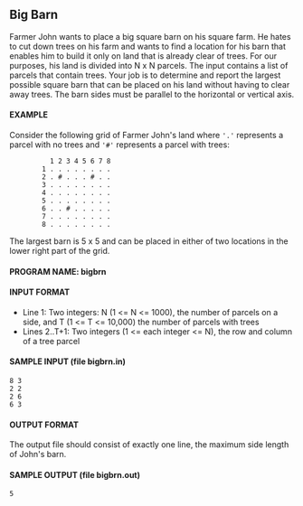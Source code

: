 ## Big Barn

Farmer John wants to place a big square barn on his square farm. He hates to cut down trees on his farm and wants to find a location for his barn that enables him to build it only on land that is already clear of trees. For our purposes, his land is divided into N x N parcels. The input contains a list of parcels that contain trees. Your job is to determine and report the largest possible square barn that can be placed on his land without having to clear away trees. The barn sides must be parallel to the horizontal or vertical axis.

#### EXAMPLE

Consider the following grid of Farmer John's land where `'.'` represents a parcel with no trees and `'#'` represents a parcel with trees:

```
          1 2 3 4 5 6 7 8
        1 . . . . . . . .
        2 . # . . . # . .
        3 . . . . . . . .
        4 . . . . . . . .
        5 . . . . . . . .
        6 . . # . . . . .
        7 . . . . . . . .
        8 . . . . . . . .
```

The largest barn is 5 x 5 and can be placed in either of two locations in the lower right part of the grid.

#### PROGRAM NAME: bigbrn

#### INPUT FORMAT

* Line 1:	Two integers: N (1 <= N <= 1000), the number of parcels on a side, and T (1 <= T <= 10,000) the number of parcels with trees
* Lines 2..T+1:	Two integers (1 <= each integer <= N), the row and column of a tree parcel

#### SAMPLE INPUT (file bigbrn.in)
```
8 3
2 2
2 6
6 3
```

#### OUTPUT FORMAT

The output file should consist of exactly one line, the maximum side length of John's barn.

#### SAMPLE OUTPUT (file bigbrn.out)
```
5
```
